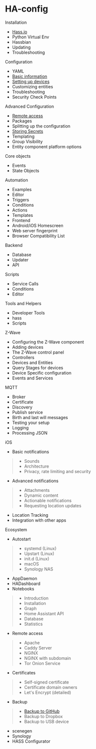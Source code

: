 # HA-config
Installation
* [Hass.io](https://zhuanlan.zhihu.com/p/30568280 "1.0 安装Hass.io")<br> 
* Python Virtual Env<br> 
* Hassbian<br> 
* Updating<br> 
* Troubleshooting<br>

Configuration
* YAML<br> 
* [Basic information](https://zhuanlan.zhihu.com/p/32127317 "7.0 configuration.yaml基本配置信息")<br> 
* [Setting up devices](https://zhuanlan.zhihu.com/p/32127336 "8.0 添加设备之Broadlink RM Pro")<br> 
* Customizing entities<br> 
* Troubleshooting<br> 
* Security Check Points<br> 

Advanced Configuration
* [Remote access](https://zhuanlan.zhihu.com/p/30704722 "3.0 安装Duck DNS，实现远程访问Home Assistant")<br> 
* Packages<br> 
* Splitting up the configuration<br> 
* [Storing Secrets](https://zhuanlan.zhihu.com/p/31288339 "6.0 设置Home Assistant登入密码")<br> 
* Templating<br> 
* Group Visibility<br> 
* Entity component platform options<br> 

Core objects
* Events<br> 
* State Objects<br> 

Automation
* Examples<br> 
* Editor<br> 
* Triggers<br> 
* Conditions<br> 
* Actions<br> 
* Templates<br>
* Frontend<br> 
* Android/iOS Homescreen<br> 
* Web server fingerprint<br> 
* Browser Compatibility List<br> 

Backend
* Database<br> 
* Updater<br> 
* API<br> 

Scripts
* Service Calls<br> 
* Conditions<br> 
* Editor<br> 

Tools and Helpers
* Developer Tools<br> 
* hass<br> 
* Scripts<br> 

Z-Wave
* Configuring the Z-Wave component<br> 
* Adding devices<br> 
* The Z-Wave control panel<br> 
* Controllers<br> 
* Devices and Entities<br> 
* Query Stages for devices<br> 
* Device Specific configuration<br> 
* Events and Services<br> 

MQTT
* Broker<br> 
* Certificate<br> 
* Discovery<br> 
* Publish service<br> 
* Birth and last will messages<br> 
* Testing your setup<br> 
* Logging<br> 
* Processing JSON<br> 

iOS
* Basic notifications<br> 
> * Sounds<br> 
> * Architecture<br> 
> * Privacy, rate limiting and security<br> 
* Advanced notifications<br> 
> * Attachments<br> 
> * Dynamic content<br> 
> * Actionable notifications<br> 
> * Requesting location updates<br> 
* Location Tracking<br> 
* Integration with other apps<br> 

Ecosystem
* Autostart<br> 
> * systemd (Linux)<br> 
> * Upstart (Linux)<br> 
> * init.d (Linux)<br> 
> * macOS<br> 
> * Synology NAS<br> 
* AppDaemon<br> 
* HADashboard<br> 
* Notebooks<br> 
> * Introduction<br> 
> * Installation<br> 
> * Graph<br> 
> * Home Assistant API<br> 
> * Database<br> 
> * Statistics<br> 
* Remote access<br> 
> * Apache<br> 
> * Caddy Server<br> 
> * NGINX<br> 
> * NGINX with subdomain<br> 
> * Tor Onion Service<br> 
* Certificates<br> 
> * Self-signed certificate<br> 
> * Certificate domain owners<br> 
> * Let's Encrypt (detailed)<br> 
* Backup<br> 
> * [Backup to GitHub](https://zhuanlan.zhihu.com/p/31316242 "5.0 备份你的Home Assistant配置文件到github")<br>
> * Backup to Dropbox<br> 
> * Backup to USB device<br> 
* scenegen<br> 
* Synology<br> 
* HASS Configurator<br> 
